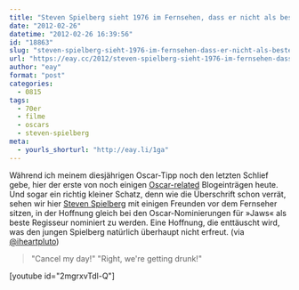 ```yaml
---
title: "Steven Spielberg sieht 1976 im Fernsehen, dass er nicht als bester Regisseur nominiert wurde"
date: "2012-02-26"
datetime: "2012-02-26 16:39:56"
id: "18863"
slug: "steven-spielberg-sieht-1976-im-fernsehen-dass-er-nicht-als-bester-regisseur-nominiert-wurde"
url: "https://eay.cc/2012/steven-spielberg-sieht-1976-im-fernsehen-dass-er-nicht-als-bester-regisseur-nominiert-wurde/"
author: "eay"
format: "post"
categories:
  - 0815
tags:
  - 70er
  - filme
  - oscars
  - steven-spielberg
meta:
  - yourls_shorturl: "http://eay.li/1ga"
---
```


Während ich meinem diesjährigen Oscar-Tipp noch den letzten Schlief gebe, hier der erste von noch einigen [Oscar-related](//eay.cc/tag/oscars/) Blogeinträgen heute. Und sogar ein richtig kleiner Schatz, denn wie die Überschrift schon verrät, sehen wir hier [Steven Spielberg](//eay.cc/tag/steven-spielberg/) mit einigen Freunden vor dem Fernseher sitzen, in der Hoffnung gleich bei den Oscar-Nominierungen für »Jaws« als beste Regisseur nominiert zu werden. Eine Hoffnung, die enttäuscht wird, was den jungen Spielberg natürlich überhaupt nicht erfreut. (via [@iheartpluto](https://twitter.com/#!/iheartpluto/status/173776321464369152))

> "Cancel my day!" "Right, we're getting drunk!"

\[youtube id="2mgrxvTdl-Q"\]
